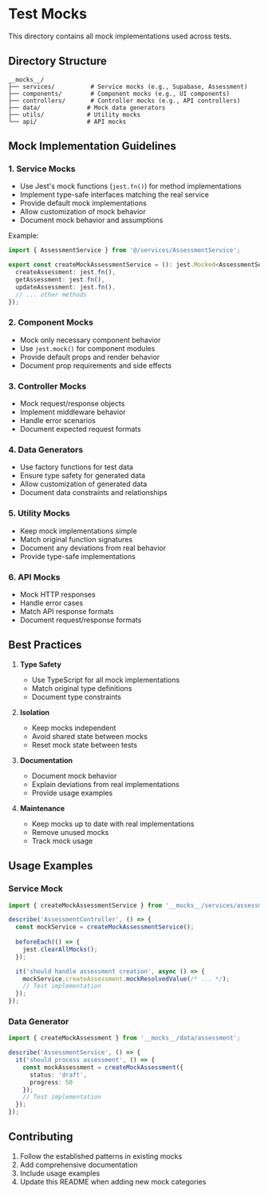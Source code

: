 # Test Mocks

This directory contains all mock implementations used across tests.

## Directory Structure

```
__mocks__/
├── services/          # Service mocks (e.g., Supabase, Assessment)
├── components/        # Component mocks (e.g., UI components)
├── controllers/       # Controller mocks (e.g., API controllers)
├── data/             # Mock data generators
├── utils/            # Utility mocks
└── api/              # API mocks
```

## Mock Implementation Guidelines

### 1. Service Mocks
- Use Jest's mock functions (`jest.fn()`) for method implementations
- Implement type-safe interfaces matching the real service
- Provide default mock implementations
- Allow customization of mock behavior
- Document mock behavior and assumptions

Example:
```typescript
import { AssessmentService } from '@/services/AssessmentService';

export const createMockAssessmentService = (): jest.Mocked<AssessmentService> => ({
  createAssessment: jest.fn(),
  getAssessment: jest.fn(),
  updateAssessment: jest.fn(),
  // ... other methods
});
```

### 2. Component Mocks
- Mock only necessary component behavior
- Use `jest.mock()` for component modules
- Provide default props and render behavior
- Document prop requirements and side effects

### 3. Controller Mocks
- Mock request/response objects
- Implement middleware behavior
- Handle error scenarios
- Document expected request formats

### 4. Data Generators
- Use factory functions for test data
- Ensure type safety for generated data
- Allow customization of generated data
- Document data constraints and relationships

### 5. Utility Mocks
- Keep mock implementations simple
- Match original function signatures
- Document any deviations from real behavior
- Provide type-safe implementations

### 6. API Mocks
- Mock HTTP responses
- Handle error cases
- Match API response formats
- Document request/response formats

## Best Practices

1. **Type Safety**
   - Use TypeScript for all mock implementations
   - Match original type definitions
   - Document type constraints

2. **Isolation**
   - Keep mocks independent
   - Avoid shared state between mocks
   - Reset mock state between tests

3. **Documentation**
   - Document mock behavior
   - Explain deviations from real implementations
   - Provide usage examples

4. **Maintenance**
   - Keep mocks up to date with real implementations
   - Remove unused mocks
   - Track mock usage

## Usage Examples

### Service Mock
```typescript
import { createMockAssessmentService } from '__mocks__/services/assessment';

describe('AssessmentController', () => {
  const mockService = createMockAssessmentService();
  
  beforeEach(() => {
    jest.clearAllMocks();
  });

  it('should handle assessment creation', async () => {
    mockService.createAssessment.mockResolvedValue(/* ... */);
    // Test implementation
  });
});
```

### Data Generator
```typescript
import { createMockAssessment } from '__mocks__/data/assessment';

describe('AssessmentService', () => {
  it('should process assessment', () => {
    const mockAssessment = createMockAssessment({
      status: 'draft',
      progress: 50
    });
    // Test implementation
  });
});
```

## Contributing

1. Follow the established patterns in existing mocks
2. Add comprehensive documentation
3. Include usage examples
4. Update this README when adding new mock categories

